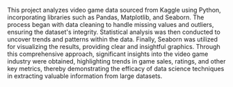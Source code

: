 This project analyzes video game data sourced from Kaggle using Python, incorporating libraries such as Pandas, Matplotlib, and Seaborn. The process began with data cleaning to handle missing values and outliers, ensuring the dataset's integrity. Statistical analysis was then conducted to uncover trends and patterns within the data. Finally, Seaborn was utilized for visualizing the results, providing clear and insightful graphics. Through this comprehensive approach, significant insights into the video game industry were obtained, highlighting trends in game sales, ratings, and other key metrics, thereby demonstrating the efficacy of data science techniques in extracting valuable information from large datasets.
